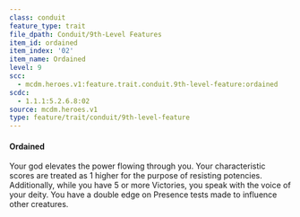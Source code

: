 ```yaml
---
class: conduit
feature_type: trait
file_dpath: Conduit/9th-Level Features
item_id: ordained
item_index: '02'
item_name: Ordained
level: 9
scc:
  - mcdm.heroes.v1:feature.trait.conduit.9th-level-feature:ordained
scdc:
  - 1.1.1:5.2.6.8:02
source: mcdm.heroes.v1
type: feature/trait/conduit/9th-level-feature
---
```


#### Ordained

Your god elevates the power flowing through you. Your characteristic scores are treated as 1 higher for the purpose of resisting potencies. Additionally, while you have 5 or more Victories, you speak with the voice of your deity. You have a double edge on Presence tests made to influence other creatures.
